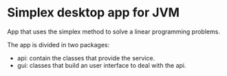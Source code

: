 # Simplex desktop app for JVM
App that uses the simplex method to solve a linear programming problems.

The app is divided in two packages:
- api: contain the classes that provide the service.
- gui: classes that build an user interface to deal with the api.